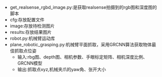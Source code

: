 - get_realsense_rgbd_image.py:是获取realsense拍摄到的rgb图和深度图的脚本
- cfg:存放配置文件
- image:存放待检测图片
- results:存放结果图片
- robot.py:机械臂运动库
- plane_robotic_grasping.py:机械臂平面抓取，采用GRCNN算法获取物体最佳抓取点位姿
  - 输入:rbg图、depth图、相机参数、手眼标定矩阵、相机深度比例、GRCNN模型
  - 输出:抓取点xyz,机械夹爪的yaw角、张开大小